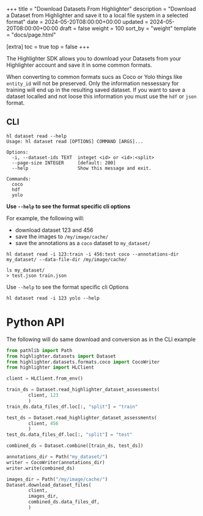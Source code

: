 +++
title = "Download Datasets From Highlighter"
description = "Download a Dataset from Highlighter and save it to a local file system in a selected format"
date = 2024-05-20T08:00:00+00:00
updated = 2024-05-20T08:00:00+00:00
draft = false
weight = 100
sort_by = "weight"
template = "docs/page.html"

[extra]
toc = true
top = false
+++

The Highlighter SDK allows you to download your Datasets from your Highlighter
account and save it in some common formats.

When converting to common formats sucs as Coco or Yolo things like `entity_id`
will not be preserved. Only the information nessessary for training will end up 
in the resulting saved dataset. If you want to save a dataset localled and not 
loose this information you must use the `hdf` or `json` format.

## CLI

```console
hl dataset read --help
Usage: hl dataset read [OPTIONS] COMMAND [ARGS]...

Options:
  -i, --dataset-ids TEXT  integet <id> or <id>:<split>
  --page-size INTEGER     [default: 200]
  --help                  Show this message and exit.

Commands:
  coco
  hdf
  yolo
```

**Use `--help` to see the format specific cli options** 

For example, the following will:
  - download dataset 123 and 456
  - save the images to `/my/image/cache/`
   - save the annotations as a `coco` dataset to `my_dataset/`

```console
hl dataset read -i 123:train -i 456:test coco --annotations-dir my_dataset/ --data-file-dir /my/image/cache/

ls my_dataset/
> test.json train.json
```

Use `--help` to see the format specific cli Options

```console
hl dataset read -i 123 yolo --help
```

# Python API

The following will do same download and conversion as in the CLI example

```python
from pathlib import Path
from highlighter.datasets import Dataset 
from highlighter.datasets.formats.coco import CocoWriter
from highlighter import HLClient

client = HLClient.from_env()

train_ds = Dataset.read_highlighter_dataset_assessments(
        client, 123
        )
train_ds.data_files_df.loc[:, "split"] = "train"

test_ds = Dataset.read_highlighter_dataset_assessments(
        client, 456
        )
test_ds.data_files_df.loc[:, "split"] = "test"

combined_ds = Dataset.combine([train_ds, test_ds])

annotations_dir = Path("my_dataset/")
writer = CocoWriter(annotations_dir)
writer.write(combined_ds)

images_dir = Path("/my/image/cache/")
Dataset.download_dataset_files(
        client,
        images_dir,
        combined_ds.data_files_df,
        )
```
